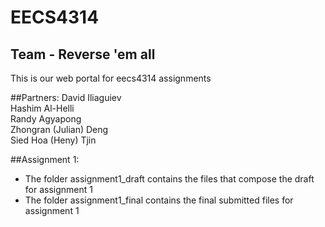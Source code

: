 # EECS4314
<h2>Team - Reverse 'em all</h2>
This is our web portal for eecs4314 assignments

##Partners:
David Iliaguiev  
Hashim Al-Helli  
Randy Agyapong  
Zhongran (Julian) Deng  
Sied Hoa (Heny) Tjin  

##Assignment 1:  
- The folder assignment1_draft contains the files that compose the draft for assignment 1  
- The folder assignment1_final contains the final submitted files for assignment 1  
